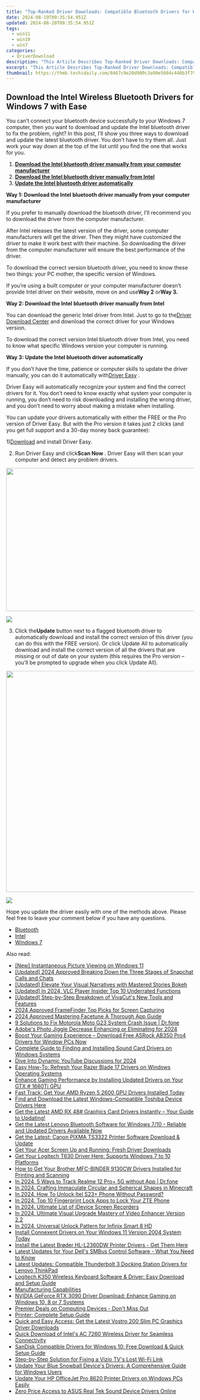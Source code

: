 ```yaml
---
title: "Top-Ranked Driver Downloads: Compatible Bluetooth Drivers for Windows Systems"
date: 2024-08-19T09:35:54.951Z
updated: 2024-08-20T09:35:54.951Z
tags:
  - win11
  - win10
  - win7
categories:
  - DriverDownload
description: "This Article Describes Top-Ranked Driver Downloads: Compatible Bluetooth Drivers for Windows Systems"
excerpt: "This Article Describes Top-Ranked Driver Downloads: Compatible Bluetooth Drivers for Windows Systems"
thumbnail: https://thmb.techidaily.com/8467c9e20d909c3a99e5604c440b3f79e42d4e9a9f150048899a6b75835712f0.jpg
---
```


## Download the Intel Wireless Bluetooth Drivers for Windows 7 with Ease

You can’t connect your bluetooth device successfully to your Windows 7 computer, then you want to download and update the Intel bluetooth driver to fix the problem, right? In this post, I’ll show you three ways to download and update the latest bluetooth driver. You don’t have to try them all. Just work your way down at the top of the list until you find the one that works for you.  
  
1. [**Download the Intel bluetooth driver manually from your computer manufacturer**](https://tools.techidaily.com/drivereasy/download/)
2. [**Download the Intel bluetooth driver manually from Intel**](https://tools.techidaily.com/drivereasy/download/)
3. [**Update the Intel bluetooth driver automatically**](https://tools.techidaily.com/drivereasy/download/)
  
 **Way 1: Download the Intel bluetooth driver manually from your computer manufacturer**

 If you prefer to manually download the bluetooth driver, I’ll recommend you to download the driver from the computer manufacturer.  
  
 After Intel releases the latest version of the driver, some computer manufacturers will get the driver. Then they might have customized the driver to make it work best with their machine. So downloading the driver from the computer manufacturer will ensure the best performance of the driver.  
  
 To download the correct version bluetooth driver, you need to know these two things: your PC mother, the specific version of Windows.

 If you’re using a built computer or your computer manufacturer doesn’t provide Intel driver on their website, move on and use**Way 2** or**Way 3.**
  
**Way 2: Download the Intel bluetooth driver manually from Intel**

 You can download the generic Intel driver from Intel. Just to go to the[Driver Download Center](https://downloadcenter.intel.com/)  and download the correct driver for your Windows version.

 To download the correct version Intel bluetooth driver from Intel, you need to know what specific Windows version your computer is running.

**Way 3: Update the Intel bluetooth driver automatically**

 If you don’t have the time, patience or computer skills to update the driver manually, you can do it automatically with[Driver Easy](https://tools.techidaily.com/drivereasy/download/) **[](https://tools.techidaily.com/drivereasy/download/)**  .  
  
 Driver Easy will automatically recognize your system and find the correct drivers for it. You don’t need to know exactly what system your computer is running, you don’t need to risk downloading and installing the wrong driver, and you don’t need to worry about making a mistake when installing.

 You can update your drivers automatically with either the FREE or the Pro version of Driver Easy. But with the Pro version it takes just 2 clicks (and you get full support and a 30-day money back guarantee):  
  
 1)[Download](https://downloadcenter.intel.com/) and install Driver Easy.  
  
 2) Run Driver Easy and click**Scan Now** . Driver Easy will then scan your computer and detect any problem drivers.

<!-- affiliate ads begin -->
<a href="https://ship7com.pxf.io/c/5597632/1509856/17634" target="_top" id="1509856"><img src="//a.impactradius-go.com/display-ad/17634-1509856" border="0" alt="" width="730" height="383"/></a>
<!-- affiliate ads end -->
![](https://images.drivereasy.com/wp-content/uploads/2018/03/img_5aa261ac3e22d.png)

 3) Click the**Update** button next to a flagged bluetooth driver to automatically download and install the correct version of this driver (you can do this with the FREE version). Or click Update All to automatically download and install the correct version of all the drivers that are missing or out of date on your system (this requires the Pro version – you’ll be prompted to upgrade when you click Update All).

<!-- affiliate ads begin -->
<a href="https://mushroom-supplies.sjv.io/c/5597632/1692242/18134" target="_top" id="1692242"><img src="//a.impactradius-go.com/display-ad/18134-1692242" border="0" alt="" width="834" height="592"/></a><img height="0" width="0" src="https://imp.pxf.io/i/5597632/1692242/18134" style="position:absolute;visibility:hidden;" border="0" />
<!-- affiliate ads end -->
![](https://images.drivereasy.com/wp-content/uploads/2018/03/img_5aa269aececb7.jpg)
  
 Hope you update the driver easily with one of the methods above. Please feel free to leave your comment below if you have any questions.

* [Bluetooth](https://tools.techidaily.com/drivereasy/download/)
* [Intel](https://tools.techidaily.com/drivereasy/download/)
* [Windows 7](https://tools.techidaily.com/drivereasy/download/)

<ins class="adsbygoogle"
     style="display:block"
     data-ad-format="autorelaxed"
     data-ad-client="ca-pub-7571918770474297"
     data-ad-slot="1223367746"></ins>



<ins class="adsbygoogle"
     style="display:block"
     data-ad-client="ca-pub-7571918770474297"
     data-ad-slot="8358498916"
     data-ad-format="auto"
     data-full-width-responsive="true"></ins>

<span class="atpl-alsoreadstyle">Also read:</span>
<div><ul>
<li><a href="https://fox-http.techidaily.com/new-instantaneous-picture-viewing-on-windows-11/"><u>[New] Instantaneous Picture Viewing on Windows 11</u></a></li>
<li><a href="https://snapchat-videos.techidaily.com/updated-2024-approved-breaking-down-the-three-stages-of-snapchat-calls-and-chats/"><u>[Updated] 2024 Approved  Breaking Down the Three Stages of Snapchat Calls and Chats</u></a></li>
<li><a href="https://instagram-videos.techidaily.com/updated-elevate-your-visual-narratives-with-mastered-stories-bokeh/"><u>[Updated] Elevate Your Visual Narratives with Mastered Stories Bokeh</u></a></li>
<li><a href="https://vp-tips.techidaily.com/updated-in-2024-vlc-player-insider-top-10-underrated-functions/"><u>[Updated] In 2024, VLC Player Insider  Top 10 Underrated Functions</u></a></li>
<li><a href="https://fox-cloud.techidaily.com/updated-step-by-step-breakdown-of-vivacuts-new-tools-and-features/"><u>[Updated] Step-by-Step Breakdown of VivaCut's New Tools and Features</u></a></li>
<li><a href="https://video-screen-grab.techidaily.com/2024-approved-framefinder-top-picks-for-screen-capturing/"><u>2024 Approved  FrameFinder  Top Picks for Screen Capturing</u></a></li>
<li><a href="https://extra-approaches.techidaily.com/2024-approved-mastering-facetune-a-thorough-app-guide/"><u>2024 Approved  Mastering Facetune   A Thorough App Guide</u></a></li>
<li><a href="https://howto.techidaily.com/9-solutions-to-fix-motorola-moto-g23-system-crash-issue-drfone-by-drfone-fix-android-problems-fix-android-problems/"><u>9 Solutions to Fix Motorola Moto G23 System Crash Issue | Dr.fone</u></a></li>
<li><a href="https://fox-helps.techidaily.com/adobes-photo-jiggle-decrease-enhancing-or-eliminating-for-2024/"><u>Adobe's Photo Jiggle Decrease  Enhancing or Eliminating for 2024</u></a></li>
<li><a href="https://win-dash.techidaily.com/boost-your-gaming-experience-download-free-asrock-ab350-pro4-drivers-for-window-pcs-now/"><u>Boost Your Gaming Experience – Download Free ASRock AB350 Pro4 Drivers for Window PCs Now</u></a></li>
<li><a href="https://win-dash.techidaily.com/complete-guide-to-finding-and-installing-sound-card-drivers-on-windows-systems/"><u>Complete Guide to Finding and Installing Sound Card Drivers on Windows Systems</u></a></li>
<li><a href="https://youtube-lab.techidaily.com/into-dynamic-youtube-discussions-for-2024/"><u>Dive Into Dynamic YouTube Discussions for 2024</u></a></li>
<li><a href="https://win-dash.techidaily.com/easy-how-to-refresh-your-razer-blade-17-drivers-on-windows-operating-systems/"><u>Easy How-To: Refresh Your Razer Blade 17 Drivers on Windows Operating Systems</u></a></li>
<li><a href="https://win-dash.techidaily.com/enhance-gaming-performance-by-installing-updated-drivers-on-your-gtx-1660ti-gpu/"><u>Enhance Gaming Performance by Installing Updated Drivers on Your GTX # 1660Ti GPU</u></a></li>
<li><a href="https://win-dash.techidaily.com/fast-track-get-your-amd-ryzen-5-2600-gpu-drivers-installed-today/"><u>Fast Track: Get Your AMD Ryzen 5 2600 GPU Drivers Installed Today</u></a></li>
<li><a href="https://win-dash.techidaily.com/find-and-download-the-latest-windows-compatible-toshiba-device-drivers-here/"><u>Find and Download the Latest Windows-Compatible Toshiba Device Drivers Here</u></a></li>
<li><a href="https://win-dash.techidaily.com/1722978451903-get-the-latest-amd-rx-48-graphics-card-drivers-instantly-your-guide-to-updating/"><u>Get the Latest AMD RX 48# Graphics Card Drivers Instantly – Your Guide to Updating!</u></a></li>
<li><a href="https://hardware-help.techidaily.com/get-the-latest-lenovo-bluetooth-software-for-windows-710-reliable-and-updated-drivers-available-now/"><u>Get the Latest Lenovo Bluetooth Software for Windows 7/10 - Reliable and Updated Drivers Available Now</u></a></li>
<li><a href="https://win-dash.techidaily.com/get-the-latest-canon-pixma-ts3322-printer-software-download-and-update/"><u>Get the Latest: Canon PIXMA TS3322 Printer Software Download & Update</u></a></li>
<li><a href="https://win-dash.techidaily.com/get-your-acer-screen-up-and-running-fresh-driver-downloads/"><u>Get Your Acer Screen Up and Running: Fresh Driver Downloads</u></a></li>
<li><a href="https://win-dash.techidaily.com/get-your-logitech-t630-driver-here-supports-windows-7-to-10-platforms/"><u>Get Your Logitech T630 Driver Here: Supports Windows 7 to 10 Platforms</u></a></li>
<li><a href="https://win-dash.techidaily.com/how-to-get-your-brother-mfc-binder-9130cw-drivers-installed-for-printing-and-scanning/"><u>How to Get Your Brother MFC-BINDER 9130CW Drivers Installed for Printing and Scanning</u></a></li>
<li><a href="https://android-location-track.techidaily.com/in-2024-5-ways-to-track-realme-12-proplus-5g-without-app-drfone-by-drfone-virtual-android/"><u>In 2024, 5 Ways to Track Realme 12 Pro+ 5G without App | Dr.fone</u></a></li>
<li><a href="https://screen-activity-recording.techidaily.com/in-2024-crafting-immaculate-circular-and-spherical-shapes-in-minecraft/"><u>In 2024, Crafting Immaculate Circular and Spherical Shapes in Minecraft</u></a></li>
<li><a href="https://unlock-android.techidaily.com/in-2024-how-to-unlock-itel-s23plus-phone-without-password-by-drfone-android/"><u>In 2024, How To Unlock Itel S23+ Phone Without Password?</u></a></li>
<li><a href="https://unlock-android.techidaily.com/in-2024-top-10-fingerprint-lock-apps-to-lock-your-zte-phone-by-drfone-android/"><u>In 2024, Top 10 Fingerprint Lock Apps to Lock Your ZTE Phone</u></a></li>
<li><a href="https://screen-capture.techidaily.com/in-2024-ultimate-list-of-idevice-screen-recorders/"><u>In 2024, Ultimate List of iDevice Screen Recorders</u></a></li>
<li><a href="https://vp-tips.techidaily.com/in-2024-ultimate-visual-upgrade-mastery-of-video-enhancer-version-22/"><u>In 2024, Ultimate Visual Upgrade  Mastery of Video Enhancer Version 2.2</u></a></li>
<li><a href="https://unlock-android.techidaily.com/in-2024-universal-unlock-pattern-for-infinix-smart-8-hd-by-drfone-android/"><u>In 2024, Universal Unlock Pattern for Infinix Smart 8 HD</u></a></li>
<li><a href="https://win-dash.techidaily.com/1722963568192-install-connexent-drivers-on-your-windows-11-version-2004-system-today/"><u>Install Connexent Drivers on Your Windows 11 Version 2004 System Today</u></a></li>
<li><a href="https://win-dash.techidaily.com/1722978752276-install-the-latest-broder-hl-l2360dw-printer-drivers-get-them-here/"><u>Install the Latest Brøder HL-L2360DW Printer Drivers - Get Them Here</u></a></li>
<li><a href="https://win-dash.techidaily.com/latest-updates-for-your-dells-smbus-control-software-what-you-need-to-know/"><u>Latest Updates for Your Dell's SMBus Control Software - What You Need to Know</u></a></li>
<li><a href="https://win-dash.techidaily.com/latest-updates-compatible-thunderbolt-3-docking-station-drivers-for-lenovo-thinkpad/"><u>Latest Updates: Compatible Thunderbolt 3 Docking Station Drivers for Lenovo ThinkPad</u></a></li>
<li><a href="https://win-dash.techidaily.com/logitech-k350-wireless-keyboard-software-and-driver-easy-download-and-setup-guide/"><u>Logitech K350 Wireless Keyboard Software & Driver: Easy Download and Setup Guide</u></a></li>
<li><a href="https://win-dash.techidaily.com/manufacturing-capabilities/"><u>Manufacturing Capabilities</u></a></li>
<li><a href="https://win-dash.techidaily.com/nvidia-geforce-rtx-3090-driver-download-enhance-gaming-on-windows-10-8-or-7-systems/"><u>NVIDIA GeForce RTX 3090 Driver Download: Enhance Gaming on Windows 10, 8 or 7 Systems</u></a></li>
<li><a href="https://desktop-recording.techidaily.com/premier-deals-on-computing-devices-dont-miss-out/"><u>Premier Deals on Computing Devices - Don't Miss Out</u></a></li>
<li><a href="https://win-dash.techidaily.com/printer-complete-setup-guide/"><u>Printer: Complete Setup Guide</u></a></li>
<li><a href="https://win-dash.techidaily.com/quick-and-easy-access-get-the-latest-vostro-200-slim-pc-graphics-driver-downloads/"><u>Quick and Easy Access: Get the Latest Vostro 200 Slim PC Graphics Driver Downloads</u></a></li>
<li><a href="https://win-dash.techidaily.com/quick-download-of-intels-ac-7260-wireless-driver-for-seamless-connectivity/"><u>Quick Download of Intel's AC 7260 Wireless Driver for Seamless Connectivity</u></a></li>
<li><a href="https://win-dash.techidaily.com/sandisk-compatible-drivers-for-windows-10-free-download-and-quick-setup-guide/"><u>SanDisk Compatible Drivers for Windows 10: Free Download & Quick Setup Guide</u></a></li>
<li><a href="https://tech-recovery.techidaily.com/step-by-step-solution-for-fixing-a-vizio-tvs-lost-wi-fi-link/"><u>Step-by-Step Solution for Fixing a Vizio TV's Lost Wi-Fi Link</u></a></li>
<li><a href="https://win-dash.techidaily.com/update-your-blue-snowball-devices-drivers-a-comprehensive-guide-for-windows-users/"><u>Update Your Blue Snowball Device's Drivers: A Comprehensive Guide for Windows Users</u></a></li>
<li><a href="https://win-dash.techidaily.com/update-your-hp-officejet-pro-8620-printer-drivers-on-windows-pcs-easily/"><u>Update Your HP OfficeJet Pro 8620 Printer Drivers on Windows PCs Easily</u></a></li>
<li><a href="https://win-dash.techidaily.com/zero-price-access-to-asus-real-tek-sound-device-drivers-online/"><u>Zero Price Access to ASUS Real Tek Sound Device Drivers Online</u></a></li>
</ul></div>
